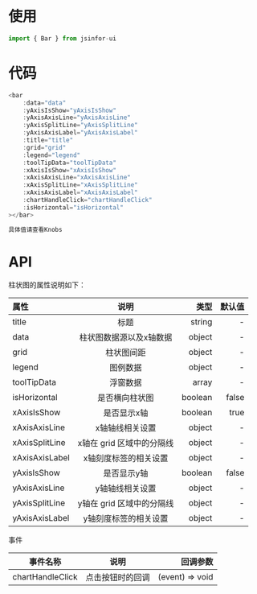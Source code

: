 <!--
 * @Descripttion: 
 * @version: 
 * @Author: gonghairun
 * @Date: 2020-07-14 13:58:01
 * @LastEditors: gonghairun
 * @LastEditTime: 2020-07-23 14:13:18
--> 
<!-- STORY -->

# 使用
```js
import { Bar } from jsinfor-ui
```
# 代码
<!-- Brief summary of what the component is, and what it's for. -->
```js
<bar 
    :data="data" 
    :yAxisIsShow="yAxisIsShow" 
    :yAxisAxisLine="yAxisAxisLine" 
    :yAxisSplitLine="yAxisSplitLine" 
    :yAxisAxisLabel="yAxisAxisLabel" 
    :title="title" 
    :grid="grid" 
    :legend="legend" 
    :toolTipData="toolTipData" 
    :xAxisIsShow="xAxisIsShow" 
    :xAxisAxisLine="xAxisAxisLine" 
    :xAxisSplitLine="xAxisSplitLine" 
    :xAxisAxisLabel="xAxisAxisLabel"
    :chartHandleClick="chartHandleClick"
    :isHorizontal="isHorizontal"
></bar>

具体值请查看Knobs
```
# API

柱状图的属性说明如下：

<!-- PROPS -->
属性|说明|类型|默认值
:--|:--:|--:|--:
title|标题|string|-
data|柱状图数据源以及x轴数据|object|-
grid|柱状图间距|object|-
legend|图例数据|object|-
toolTipData|浮窗数据|array|-
isHorizontal|是否横向柱状图|boolean|false
xAxisIsShow|是否显示x轴|boolean|true
xAxisAxisLine|x轴轴线相关设置|object|-
xAxisSplitLine|x轴在 grid 区域中的分隔线|object|-
xAxisAxisLabel|x轴刻度标签的相关设置|object|-
yAxisIsShow|是否显示y轴|boolean|false
yAxisAxisLine|y轴轴线相关设置|object|-
yAxisSplitLine|y轴在 grid 区域中的分隔线|object|-
yAxisAxisLabel|y轴刻度标签的相关设置|object|-

事件

事件名称|说明|回调参数
--|:--:|--:
chartHandleClick|点击按钮时的回调|(event) => void